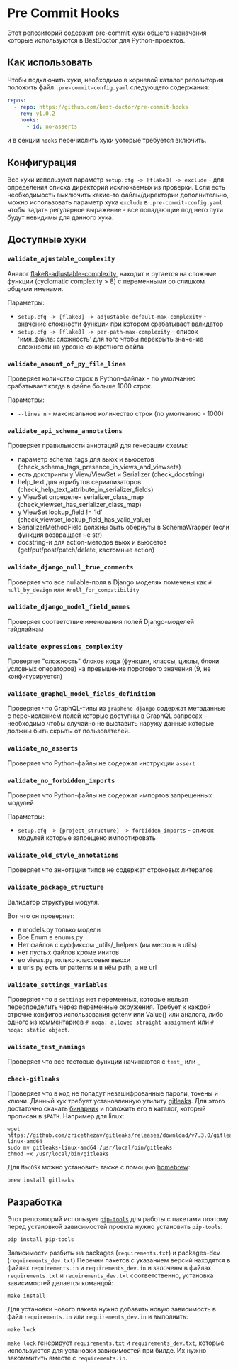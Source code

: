 # Pre Commit Hooks

Этот репозиторий содержит pre-commit хуки общего назначения которые используются в BestDoctor для Python-проектов.

## Как использовать

Чтобы подключить хуки, необходимо в корневой каталог репозитория положить файл `.pre-commit-config.yaml` следующего
содержания:

```yaml
repos:
  - repo: https://github.com/best-doctor/pre-commit-hooks
    rev: v1.0.2
    hooks:
      - id: no-asserts
```

и в секции `hooks` перечислить хуки уоторые требуется включить.

## Конфигурация

Все хуки используют параметр `setup.cfg -> [flake8] -> exclude` - для определения списка директорий исключаемых из
проверки. Если есть необходимость выключить какие-то файлы/директории дополнительно, можно использовать параметр хука
`exclude` в `.pre-commit-config.yaml` чтобы задать регулярное выражение - все попадающие под него пути будут невидимы
для данного хука.

## Доступные хуки

### `validate_ajustable_complexity`

Аналог [flake8-adjustable-complexity](https://github.com/best-doctor/flake8-adjustable-complexity), находит и ругается
на сложные функции (cyclomatic complexity > 8) с переменными со слишком общими именами.

Параметры:

- `setup.cfg -> [flake8] -> adjustable-default-max-complexity` - значение сложности функции при котором срабатывает валидатор
- `setup.cfg -> [flake8] -> per-path-max-complexity` - список 'имя_файла: сложность' для того чтобы перекрыть значение
  сложности на уровне конкретного файла

### `validate_amount_of_py_file_lines`

Проверяет количство строк в Python-файлах - по умолчанию срабатывает когда в файле больше 1000 строк.

Параметры:

- `--lines n` - максисальное количество строк (по умолчанию - 1000)

### `validate_api_schema_annotations`

Проверяет правильности аннотаций для генерации схемы:

- параметр schema_tags для вьюх и вьюсетов (check_schema_tags_presence_in_views_and_viewsets)
- есть докстринги у View/ViewSet и Serializer (check_docstring)
- help_text для атрибутов сериализаторов (check_help_text_attribute_in_serializer_fields)
- у ViewSet определен serializer_class_map (check_viewset_has_serializer_class_map)
- у ViewSet lookup_field != ‘id’ (check_viewset_lookup_field_has_valid_value)
- SerializerMethodField должны быть обернуты в SchemaWrapper (если функция возвращает не str)
- docstring-и для action-методов вьюх и вьюсетов (get/put/post/patch/delete, кастомные action)

### `validate_django_null_true_comments`

Проверяет что все nullable-поля в Django моделях помечены как `# null_by_design` или `#null_for_compatibility`

### `validate_django_model_field_names`

Проверяет соответствие именования полей Django-моделей гайдлайнам

### `validate_expressions_complexity`

Проверяет "сложность" блоков кода (функции, классы, циклы, блоки условных операторов) на превышение порогового значения
(9, не конфигурируется)

### `validate_graphql_model_fields_definition`

Проверяет что GraphQL-типы из `graphene-django` содержат метаданные с перечислением полей которые доступны в GraphQL
запросах - необходимо чтобы случайно не выставить наружу данные которые должны быть скрыты от пользователей.

### `validate_no_asserts`

Проверяет что Python-файлы не содержат инструкции `assert`

### `validate_no_forbidden_imports`

Проверяет что Python-файлы не содержат импортов запрещенных модулей

Параметры:

- `setup.cfg -> [project_structure] -> forbidden_imports` - список модулей которые запрещено импортировать

### `validate_old_style_annotations`

Проверяет что аннотации типов не содержат строковых литералов

### `validate_package_structure`

Валидатор структуры модуля.

Вот что он проверяет:

- в models.py только модели
- Все Enum в enums.py
- Нет файлов с суффиксом \_utils/\_helpers (им место в в utils)
- нет пустых файлов кроме инитов
- во views.py только классовые вьюхи
- в urls.py есть urlpatterns и в нём path, а не url

### `validate_settings_variables`

Проверяет что в `settings` нет переменных, которые нельзя переопределить через переменные окружения. Требует к каждой
строчке конфигов использования getenv или Value() или аналога, либо одного из комментариев
`# noqa: allowed straight assignment` или `# noqa: static object`.

### `validate_test_namings`

Проверяет что все тестовые функции начинаются с `test_` или `_`

### `check-gitleaks`

Проверяет что в код не попадут незашифрованные пароли, токены и ключи.
Данный хук требует установленную утилиту [gitleaks](https://github.com/zricethezav/gitleaks). Для этого достаточно скачать [бинарник](https://github.com/zricethezav/gitleaks/releases) и положить его в каталог, который прописан в `$PATH`. Например для linux:

```shell script
wget https://github.com/zricethezav/gitleaks/releases/download/v7.3.0/gitleaks-linux-amd64
sudo mv gitleaks-linux-amd64 /usr/local/bin/gitleaks
chmod +x /usr/local/bin/gitleaks
```

Для `MacOSX` можно установить также с помощью [homebrew](https://brew.sh):
```shell script
brew install gitleaks
```

## Разработка

Этот репозиторий использует [`pip-tools`](https://github.com/jazzband/pip-tools) для работы с пакетами поэтому перед
установкой зависимостей проекта нужно установить `pip-tools`:

```shell script
pip install pip-tools
```

Зависимости разбиты на packages (`requirements.txt`) и packages-dev (`requirements_dev.txt`) Перечни пакетов с указанием
версий находятся в файлах `requirements.in` и `requirements_dev.in` и залочены в файлах `requirements.txt` и
`requirements_dev.txt` соответственно, установка зависимостей делается командой:

```shell script
make install
```

Для установки нового пакета нужно добавить новую зависимость в файл `requirements.in` или `requirements_dev.in` и
выполнить:

```shell script
make lock
```

`make lock` генерирует `requirements.txt` и `requirements_dev.txt`, которые используются для установки зависимостей при
билде. Их нужно закоммитить вместе с `requirements.in`.
